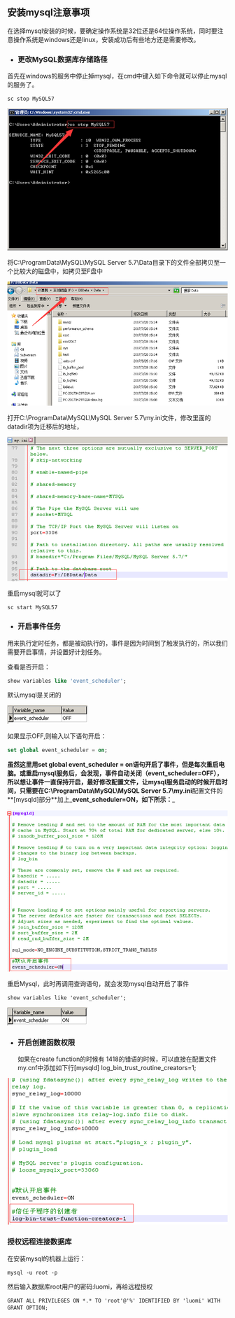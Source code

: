 ## 安装mysql注意事项

在选择mysql安装的时候，要确定操作系统是32位还是64位操作系统，同时要注意操作系统是windows还是linux，安装成功后有些地方还是需要修改。

* ### 更改MySQL数据库存储路径

首先在windows的服务中停止掉mysql，在cmd中键入如下命令就可以停止mysql的服务了。

```
sc stop MySQL57
```

![](/assets/stop_mysql.png)

将C:\ProgramData\MySQL\MySQL Server 5.7\Data目录下的文件全部拷贝至一个比较大的磁盘中，如拷贝至F盘中

![](/assets/move_mysql.png)

打开C:\ProgramData\MySQL\MySQL Server 5.7\my.ini文件，修改里面的datadir项为迁移后的地址，

![](/assets/datadir.png)

重启mysql就可以了

```
sc start MySQL57
```

* ### 开启事件任务

用来执行定时任务，都是被动执行的，事件是因为时间到了触发执行的，所以我们需要开启事情，并设置好计划任务。

查看是否开启：

```SQL
show variables like 'event_scheduler';
```

默认mysql是关闭的

![](/assets/event.png)

如果显示OFF,则输入以下语句开启：

```SQL
set global event_scheduler = on;
```

**虽然这里用set global event\_scheduler = on语句开启了事件，但是每次重启电脑。或重启mysql服务后，会发现，事件自动关闭（event\_scheduler=OFF），所以想让事件一直保持开启，最好修改配置文件，让mysql服务启动的时候开启时间，只需要在C:\ProgramData\MySQL\MySQL Server 5.7\my.ini**配置文件的**\[mysqld\]部分**加上_**event\_scheduler=ON，如下所示：**_

![](/assets/event_default.png)

重启Mysql，此时再调用查询语句，就会发现mysql自动开启了事件

```
show variables like 'event_scheduler';
```

![](/assets/event_on.png)

* ### 开启创建函数权限

  如果在create function的时候有 1418的错语的时候，可以直接在配置文件my.cnf中添加如下行\[mysqld\] log\_bin\_trust\_routine\_creators=1;

![](/assets/1418.png)

### 授权远程连接数据库

在安装mysql的机器上运行： 

```
mysql -u root -p
```

然后输入数据库root用户的密码:luomi，再给远程授权

```
GRANT ALL PRIVILEGES ON *.* TO 'root'@'%' IDENTIFIED BY 'luomi' WITH GRANT OPTION;
```




